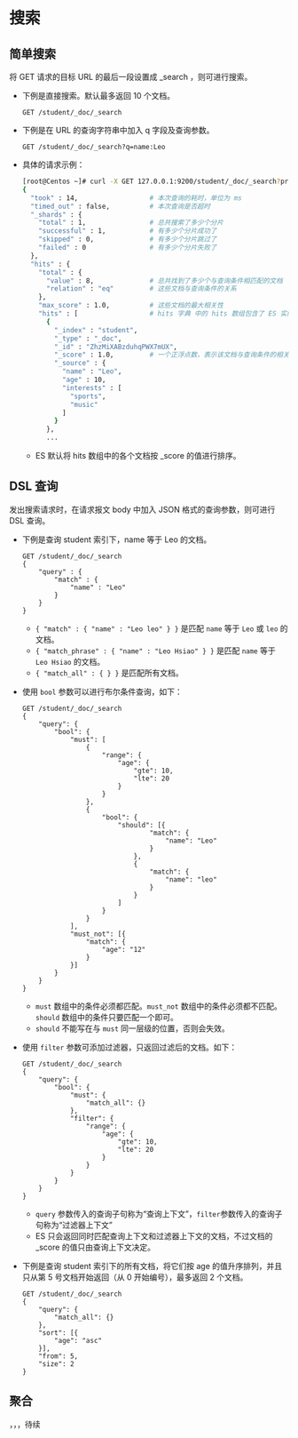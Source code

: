 # 搜索

## 简单搜索

将 GET 请求的目标 URL 的最后一段设置成 _search ，则可进行搜索。
- 下例是直接搜索。默认最多返回 10 个文档。
    ```
    GET /student/_doc/_search
    ```
- 下例是在 URL 的查询字符串中加入 q 字段及查询参数。
    ```
    GET /student/_doc/_search?q=name:Leo
    ```
- 具体的请求示例：
    ```sh
    [root@Centos ~]# curl -X GET 127.0.0.1:9200/student/_doc/_search?pretty
    {
      "took" : 14,                  # 本次查询的耗时，单位为 ms
      "timed_out" : false,          # 本次查询是否超时
      "_shards" : {
        "total" : 1,                # 总共搜索了多少个分片
        "successful" : 1,           # 有多少个分片成功了
        "skipped" : 0,              # 有多少个分片跳过了
        "failed" : 0                # 有多少个分片失败了
      },
      "hits" : {
        "total" : {
          "value" : 8,              # 总共找到了多少个与查询条件相匹配的文档
          "relation" : "eq"         # 这些文档与查询条件的关系
        },
        "max_score" : 1.0,          # 这些文档的最大相关性
        "hits" : [                  # hits 字典 中的 hits 数组包含了 ES 实际返回给客户端的文档
          {
            "_index" : "student",
            "_type" : "_doc",
            "_id" : "ZhzMiXABzduhqPWX7mUX",
            "_score" : 1.0,         # 一个正浮点数，表示该文档与查询条件的相关性
            "_source" : {
              "name" : "Leo",
              "age" : 10,
              "interests" : [
                "sports",
                "music"
              ]
            }
          },
          ...
    ```
    - ES 默认将 hits 数组中的各个文档按 _score 的值进行排序。

## DSL 查询

发出搜索请求时，在请求报文 body 中加入 JSON 格式的查询参数，则可进行 DSL 查询。
- 下例是查询 student 索引下，name 等于 Leo 的文档。
    ```
    GET /student/_doc/_search
    {
        "query" : {
            "match" : {
                "name" : "Leo"
            }
        }
    }
    ```
    - `{ "match" : { "name" : "Leo leo" } }` 是匹配 `name` 等于 `Leo` 或 `leo` 的文档。
    - `{ "match_phrase" : { "name" : "Leo Hsiao" } }` 是匹配 `name` 等于 `Leo Hsiao` 的文档。 
    - `{ "match_all" : { } }` 是匹配所有文档。

- 使用 `bool` 参数可以进行布尔条件查询，如下：
    ```
    GET /student/_doc/_search
    {
        "query": {
            "bool": {
                "must": [
                    {
                        "range": {
                            "age": {
                                "gte": 10,
                                "lte": 20
                            }
                        }
                    },
                    {
                        "bool": {
                            "should": [{
                                    "match": {
                                        "name": "Leo"
                                    }
                                },
                                {
                                    "match": {
                                        "name": "leo"
                                    }
                                }
                            ]
                        }
                    }
                ],
                "must_not": [{
                    "match": {
                        "age": "12"
                    }
                }]
            }
        }
    }
    ```
    - `must` 数组中的条件必须都匹配。`must_not` 数组中的条件必须都不匹配。`should` 数组中的条件只要匹配一个即可。
    - `should` 不能写在与 `must` 同一层级的位置，否则会失效。

- 使用 `filter` 参数可添加过滤器，只返回过滤后的文档。如下：
    ```
    GET /student/_doc/_search
    {
        "query": {
            "bool": {
                "must": {
                    "match_all": {}
                },
                "filter": {
                    "range": {
                        "age": {
                            "gte": 10,
                            "lte": 20
                        }
                    }
                }
            }
        }
    }
    ```
    - `query` 参数传入的查询子句称为“查询上下文”，`filter`参数传入的查询子句称为“过滤器上下文”
    - ES 只会返回同时匹配查询上下文和过滤器上下文的文档，不过文档的 _score 的值只由查询上下文决定。

- 下例是查询 student 索引下的所有文档，将它们按 age 的值升序排列，并且只从第 5 号文档开始返回（从 0 开始编号），最多返回 2 个文档。
    ```
    GET /student/_doc/_search
    {
        "query": {
            "match_all": {}
        },
        "sort": [{
            "age": "asc"
        }],
        "from": 5,
        "size": 2
    }
    ```



## 聚合

，，，待续


